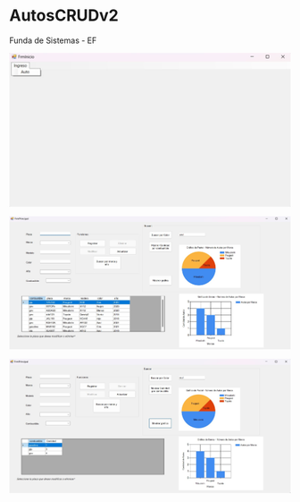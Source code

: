# AutosCRUDv2
Funda de Sistemas - EF

![](https://github.com/Jsckbe/AutosCRUDv2/blob/master/img/README/FrmInicio.jpg)

![](https://github.com/Jsckbe/AutosCRUDv2/blob/master/img/README/FrmPrincipal.jpg)

![](https://github.com/Jsckbe/AutosCRUDv2/blob/master/img/README/cantidadXcombustible.jpg)
